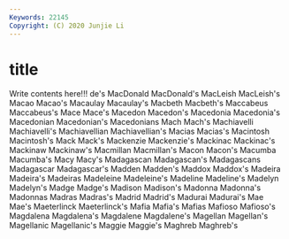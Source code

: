 ```yaml
---
Keywords: 22145
Copyright: (C) 2020 Junjie Li
---
```


# title

Write contents here!!!
de's 
MacDonald 
MacDonald's 
MacLeish 
MacLeish's 
Macao
Macao's 
Macaulay 
Macaulay's 
Macbeth 
Macbeth's 
Maccabeus 
Maccabeus's 
Mace 
Mace's 
Macedon
Macedon's 
Macedonia 
Macedonia's 
Macedonian 
Macedonian's 
Macedonians 
Mach 
Mach's 
Machiavelli 
Machiavelli's
Machiavellian 
Machiavellian's 
Macias 
Macias's 
Macintosh 
Macintosh's 
Mack 
Mack's 
Mackenzie 
Mackenzie's
Mackinac 
Mackinac's 
Mackinaw 
Mackinaw's 
Macmillan 
Macmillan's 
Macon 
Macon's 
Macumba 
Macumba's
Macy 
Macy's 
Madagascan 
Madagascan's 
Madagascans 
Madagascar 
Madagascar's 
Madden 
Madden's 
Maddox
Maddox's 
Madeira 
Madeira's 
Madeiras 
Madeleine 
Madeleine's 
Madeline 
Madeline's 
Madelyn 
Madelyn's
Madge 
Madge's 
Madison 
Madison's 
Madonna 
Madonna's 
Madonnas 
Madras 
Madras's 
Madrid
Madrid's 
Madurai 
Madurai's 
Mae 
Mae's 
Maeterlinck 
Maeterlinck's 
Mafia 
Mafia's 
Mafias
Mafioso 
Mafioso's 
Magdalena 
Magdalena's 
Magdalene 
Magdalene's 
Magellan 
Magellan's 
Magellanic 
Magellanic's
Maggie 
Maggie's 
Maghreb 
Maghreb's 
